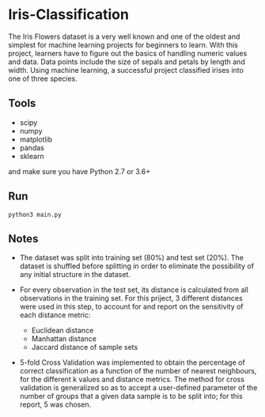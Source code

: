 # Iris-Classification

The Iris Flowers dataset is a very well known and one of the oldest and simplest for machine learning projects for beginners to learn. With this project, learners have to figure out the basics of handling numeric values and data. Data points include the size of sepals and petals by length and width. Using machine learning, a successful project classified irises into one of three species.

## Tools  
- scipy  
- numpy  
- matplotlib  
- pandas  
- sklearn  
 
and make sure you have Python 2.7 or 3.6+

## Run

    python3 main.py

## Notes

- The dataset was split into training set (80%) and test set (20%). The dataset is
shuffled before splitting in order to eliminate the possibility of any initial structure
in the dataset.

- For every observation in the test set, its distance is calculated from all observations
in the training set. For this priject, 3 different distances were used in this step, to
account for and report on the sensitivity of each distance metric:
  - Euclidean distance
  - Manhattan distance
  - Jaccard distance of sample sets

- 5-fold Cross Validation was implemented to obtain the percentage of correct classification as a function of the number of nearest neighbours, for the different k values and distance metrics. The method for cross validation is generalized so as to accept a user-defined parameter of the number of groups that a given data sample is to be split into; for this report, 5 was chosen.
